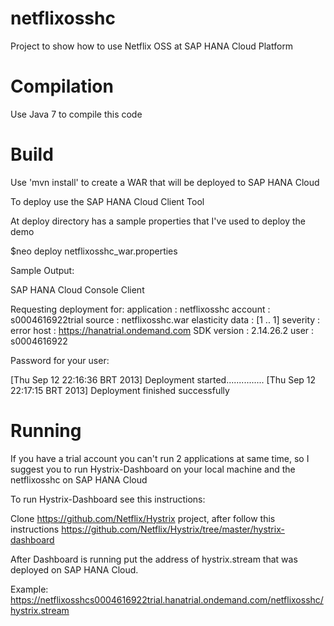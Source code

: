 netflixosshc
============

Project to show how to use Netflix OSS at SAP HANA Cloud Platform

Compilation
============
Use Java 7 to compile this code

Build
============
Use 'mvn install' to create a WAR that will be deployed to SAP HANA Cloud

To deploy use the SAP HANA Cloud Client Tool

At deploy directory has a sample properties that I've used to deploy the demo

$neo deploy netflixosshc_war.properties

Sample Output:


SAP HANA Cloud Console Client



Requesting deployment for:
   application           : netflixosshc
   account               : s0004616922trial
   source                : netflixosshc.war
   elasticity data       : [1 .. 1]
   severity              : error
   host                  : https://hanatrial.ondemand.com
   SDK version           : 2.14.26.2
   user                  : s0004616922

Password for your user: 

[Thu Sep 12 22:16:36 BRT 2013] Deployment started...............
[Thu Sep 12 22:17:15 BRT 2013] Deployment finished successfully



Running
=============
If you have a trial account you can't run 2 applications at same time, so I suggest you to run Hystrix-Dashboard on your local machine and the netflixosshc on SAP HANA Cloud

To run Hystrix-Dashboard see this instructions:

Clone https://github.com/Netflix/Hystrix project, after follow this instructions https://github.com/Netflix/Hystrix/tree/master/hystrix-dashboard

After Dashboard is running put the address of hystrix.stream that was deployed on SAP HANA Cloud. 

Example: https://netflixosshcs0004616922trial.hanatrial.ondemand.com/netflixosshc/hystrix.stream

 
